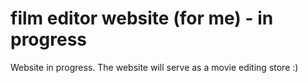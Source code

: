 # film editor website (for me) - in progress
 Website in progress. The website will serve as a movie editing store :)
